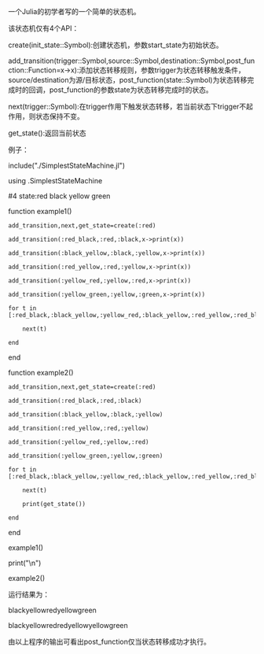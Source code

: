 一个Julia的初学者写的一个简单的状态机。

该状态机仅有4个API：

create(init_state::Symbol):创建状态机，参数start_state为初始状态。

add_transition(trigger::Symbol,source::Symbol,destination::Symbol,post_function::Function=x->x):添加状态转移规则，参数trigger为状态转移触发条件，source/destination为源/目标状态，post_function(state::Symbol)为状态转移完成时的回调，post_function的参数state为状态转移完成时的状态。
 
next(trigger::Symbol):在trigger作用下触发状态转移，若当前状态下trigger不起作用，则状态保持不变。

get_state():返回当前状态

例子：

include("./SimplestStateMachine.jl")

using .SimplestStateMachine

#4 state:red black yellow green

function example1()

    add_transition,next,get_state=create(:red)
    
    add_transition(:red_black,:red,:black,x->print(x))
    
    add_transition(:black_yellow,:black,:yellow,x->print(x))
    
    add_transition(:red_yellow,:red,:yellow,x->print(x))
    
    add_transition(:yellow_red,:yellow,:red,x->print(x))
    
    add_transition(:yellow_green,:yellow,:green,x->print(x))
    
    for t in [:red_black,:black_yellow,:yellow_red,:black_yellow,:red_yellow,:red_black,:yellow_green]
    
        next(t)
        
    end
    
end

function example2()

    add_transition,next,get_state=create(:red)
    
    add_transition(:red_black,:red,:black)
    
    add_transition(:black_yellow,:black,:yellow)
    
    add_transition(:red_yellow,:red,:yellow)
    
    add_transition(:yellow_red,:yellow,:red)
    
    add_transition(:yellow_green,:yellow,:green)
    
    for t in [:red_black,:black_yellow,:yellow_red,:black_yellow,:red_yellow,:red_black,:yellow_green]
    
        next(t)
        
        print(get_state())
        
    end
    
end

example1()

print("\n")

example2()

运行结果为：

blackyellowredyellowgreen

blackyellowredredyellowyellowgreen

由以上程序的输出可看出post_function仅当状态转移成功才执行。
